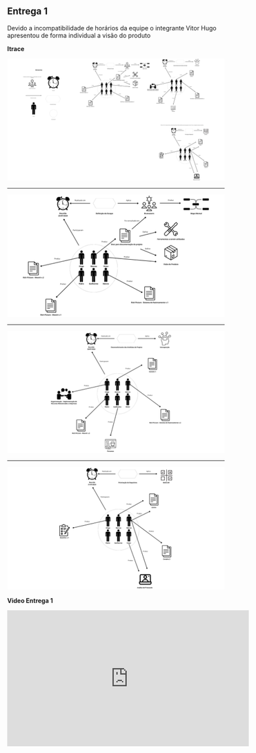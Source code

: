 ## Entrega 1

Devido a incompatibilidade de horários da equipe o integrante Vitor Hugo apresentou de forma individual a visão do produto

**Itrace**

![itrace1](../assets/Itrace/1.png)

---
![itrace2](../assets/Itrace/2.png)

---
![itrace3](../assets/Itrace/3.png)

---
![itrace4](../assets/Itrace/4.png)

**Video Entrega 1**

<iframe width="560" height="315" src="https://www.youtube.com/embed/7j6oXH3gwPw?si=wF3Rn7pqoYTLN-NI" title="YouTube video player" frameborder="0" allow="accelerometer; autoplay; clipboard-write; encrypted-media; gyroscope; picture-in-picture; web-share" referrerpolicy="strict-origin-when-cross-origin" allowfullscreen></iframe>

